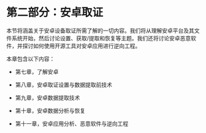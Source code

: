 # 第二部分：安卓取证

本节将涵盖关于安卓设备取证所需了解的一切内容。我们将从理解安卓平台及其文件系统开始，然后讨论设置、获取/提取和恢复等主题。我们还将讨论安卓恶意软件，并探讨如何使用开源工具对安卓应用进行逆向工程。

本章包含以下内容：

+   第七章，了解安卓

+   第八章，安卓取证设置与数据提取前技术

+   第九章，安卓数据提取技术

+   第十章，安卓数据分析与恢复

+   第十一章，安卓应用分析、恶意软件与逆向工程
